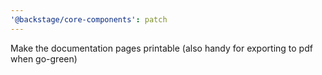 ```yaml
---
'@backstage/core-components': patch
---
```


Make the documentation pages printable (also handy for exporting to pdf when go-green)
